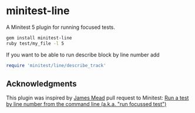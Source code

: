 # minitest-line

A Minitest 5 plugin for running focused tests.

```Bash
gem install minitest-line
ruby test/my_file -l 5
```

If you want to be able to run describe block by line number add
```Ruby
require 'minitest/line/describe_track'
```

## Acknowledgments

This plugin was inspired by [James Mead](https://github.com/floehopper) pull request to Minitest: [Run a test by line number from the command line (a.k.a. "run focussed test")](https://github.com/seattlerb/minitest/pull/267)

